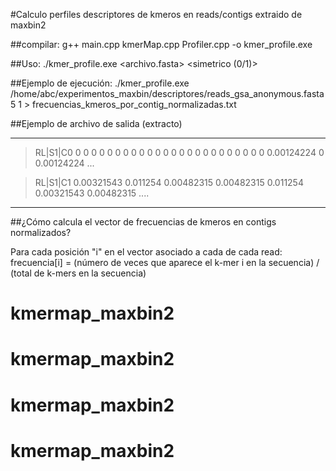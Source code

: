 #Calculo perfiles descriptores de kmeros en reads/contigs extraido de maxbin2

##compilar:
g++ main.cpp kmerMap.cpp Profiler.cpp -o kmer_profile.exe

##Uso:
./kmer_profile.exe <archivo.fasta> <k> <simetrico (0/1)>

##Ejemplo de ejecución:
./kmer_profile.exe /home/abc/experimentos_maxbin/descriptores/reads_gsa_anonymous.fasta 5 1 > frecuencias_kmeros_por_contig_normalizadas.txt


##Ejemplo de archivo de salida (extracto)

----------------------------------
>RL|S1|C0
0 0 0 0 0 0 0 0 0 0 0 0 0 0 0 0 0 0 0 0 0 0 0 0 0.00124224 0 0.00124224 ...

>RL|S1|C1
0.00321543 0.011254 0.00482315 0.00482315 0.011254 0.00321543 0.00482315 ....
----------------------------------

##¿Cómo calcula el vector de frecuencias de kmeros en contigs normalizados?

Para cada posición "i" en el vector asociado a cada de cada read:
frecuencia[i] = (número de veces que aparece el k-mer i en la secuencia) / (total de k-mers en la secuencia)

# kmermap_maxbin2
# kmermap_maxbin2
# kmermap_maxbin2
# kmermap_maxbin2
